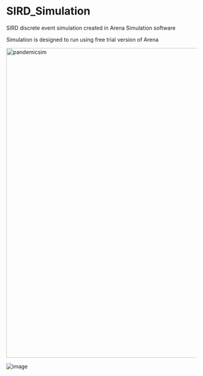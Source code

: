 # SIRD_Simulation
SIRD discrete event simulation created in Arena Simulation software

Simulation is designed to run using free trial version of Arena

<img width="820" alt="pandemicsim" src="https://github.com/user-attachments/assets/5b897c00-f3a1-4d38-8c2a-cad81885e523" />

![image](https://github.com/user-attachments/assets/7e8d0750-b4c3-4f36-9c1e-220a81d67a12)

